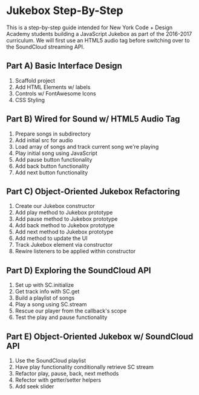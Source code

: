 # Jukebox Step-By-Step

This is a step-by-step guide intended for New York Code + Design Academy students building a JavaScript Jukebox as part of the 2016-2017 curriculum.  We will first use an HTML5 audio tag before switching over to the SoundCloud streaming API.

## Part A) Basic Interface Design

1. Scaffold project
1. Add HTML Elements w/ labels
1. Controls w/ FontAwesome Icons
1. CSS Styling

## Part B) Wired for Sound w/ HTML5 Audio Tag

1. Prepare songs in subdirectory
1. Add initial src for audio
1. Load array of songs and track current song we're playing
1. Play initial song using JavaScript
1. Add pause button functionality
1. Add back button functionality
1. Add next button functionality

## Part C) Object-Oriented Jukebox Refactoring

1. Create our Jukebox constructor
1. Add play method to Jukebox prototype
1. Add pause method to Jukebox prototype
1. Add back method to Jukebox prototype
1. Add next method to Jukebox prototype
1. Add method to update the UI
1. Track Jukebox element via constructor
1. Rewire listeners to be applied within constructor

## Part D) Exploring the SoundCloud API

1. Set up with SC.initialize
1. Get track info with SC.get
1. Build a playlist of songs
1. Play a song using SC.stream
1. Rescue our player from the callback's scope
1. Test the play and pause functionality

## Part E) Object-Oriented Jukebox w/ SoundCloud API

1. Use the SoundCloud playlist
1. Have play functionality conditionally retrieve SC stream
1. Refactor play, pause, back, next methods
1. Refector with getter/setter helpers
1. Add seek slider